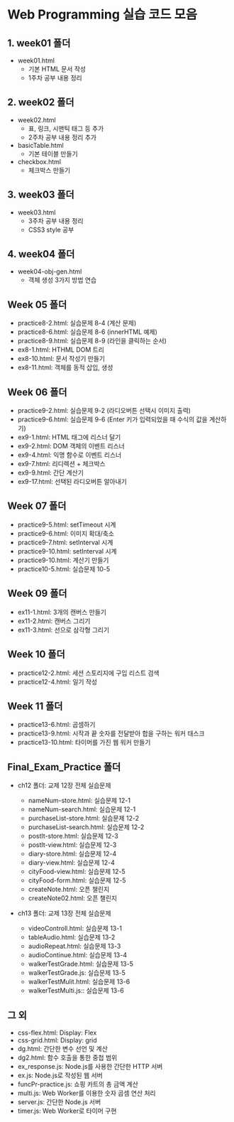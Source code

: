# Web Programming 실습 코드 모음

## 1. week01 폴더

- week01.html
  - 기본 HTML 문서 작성
  - 1주차 공부 내용 정리

## 2. week02 폴더

- week02.html
  - 표, 링크, 시맨틱 태그 등 추가
  - 2주차 공부 내용 정리 추가
- basicTable.html
  - 기본 테이블 만들기
- checkbox.html
  - 체크박스 만들기

## 3. week03 폴더

- week03.html
  - 3주차 공부 내용 정리
  - CSS3 style 공부

## 4. week04 폴더

- week04-obj-gen.html
  - 객체 생성 3가지 방법 연습

## Week 05 폴더

- practice8-2.html: 실습문제 8-4 (계산 문제)
- practice8-6.html: 실습문제 8-6 (innerHTML 예제)
- practice8-9.html: 실습문제 8-9 (라인을 클릭하는 순서)
- ex8-1.html: HTHML DOM 트리
- ex8-10.html: 문서 작성기 만들기
- ex8-11.html: 객체를 동적 삽입, 생성

## Week 06 폴더

- practice9-2.html: 실습문제 9-2 (라디오버튼 선택시 이미지 출력)
- practice9-6.html: 실습문제 9-6 (Enter 키가 입력되었을 때 수식의 값을 계산하기)
- ex9-1.html: HTML 태그에 리스너 달기
- ex9-2.html: DOM 객체의 이벤트 리스너
- ex9-4.html: 익명 함수로 이벤트 리스너
- ex9-7.html: 리디렉션 + 체크박스
- ex9-9.html: 간단 계산기
- ex9-17.html: 선택된 라디오버튼 알아내기

## Week 07 폴더

- practice9-5.html: setTimeout 시계
- practice9-6.html: 이미지 확대/축소
- practice9-7.html: setInterval 시계
- practice9-10.html: setInterval 시계
- practice9-10.html: 계산기 만들기
- practice10-5.html: 실습문제 10-5

## Week 09 폴더

- ex11-1.html: 3개의 캔버스 만들기
- ex11-2.html: 캔버스 그리기
- ex11-3.html: 선으로 삼각형 그리기

## Week 10 폴더

- practice12-2.html: 세션 스토리지에 구입 리스트 검색
- practice12-4.html: 일기 작성

## Week 11 폴더

- practice13-6.html: 곱셈하기
- practice13-9.html: 시작과 끝 숫자를 전달받아 합을 구하는 워커 태스크
- practice13-10.html: 타이머를 가진 웹 워커 만들기

## Final_Exam_Practice 폴더

- ch12 폴더: 교제 12장 전체 실습문제

  - nameNum-store.html: 실습문제 12-1
  - nameNum-search.html: 실습문제 12-1
  - purchaseList-store.html: 실습문제 12-2
  - purchaseList-search.html: 실습문제 12-2
  - postIt-store.html: 실습문제 12-3
  - postIt-view.html: 실습문제 12-3
  - diary-store.html: 실습문제 12-4
  - diary-view.html: 실습문제 12-4
  - cityFood-view.html: 실습문제 12-5
  - cityFood-form.html: 실습문제 12-5
  - createNote.html: 오픈 챌린지
  - createNote02.html: 오픈 챌린지

- ch13 폴더: 교제 13장 전체 실습문제
  - videoControll.html: 실습문제 13-1
  - tableAudio.html: 실습문제 13-2
  - audioRepeat.html: 실습문제 13-3
  - audioContinue.html: 실습문제 13-4
  - walkerTestGrade.html: 실습문제 13-5
  - walkerTestGrade.js: 실습문제 13-5
  - walkerTestMulit.html: 실습문제 13-6
  - walkerTestMulti.js:: 실습문제 13-6

## 그 외

- css-flex.html: Display: Flex
- css-grid.html: Display: grid
- dg.html: 간단한 변수 선언 및 계산
- dg2.html: 함수 호출을 통한 중첩 범위
- ex_response.js: Node.js를 사용한 간단한 HTTP 서버
- ex.js: Node.js로 작성된 웹 서버
- funcPr-practice.js: 쇼핑 카트의 총 금액 계산
- multi.js: Web Worker를 이용한 숫자 곱셈 연산 처리
- server.js: 간단한 Node.js 서버
- timer.js: Web Worker로 타이머 구현
